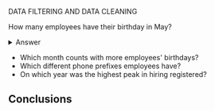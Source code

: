 DATA FILTERING AND DATA CLEANING 

How many employees have their birthday in May?
  
<details>

  <summary>Answer</summary>
  

```
2```
Code

```ruby
WITH TABLE_1 AS

(SELECT SUBSTRING(date(HireDate),6,2) AS NEWDATE
FROM Employee
WHERE NEWDATE = '05')

SELECT COUNT(NEWDATE)
FROM TABLE_1

```
</details>

- Which month counts with more employees' birthdays?
- Which different phone prefixes employees have?
- On which year was the highest peak in hiring registered?

## Conclusions 
